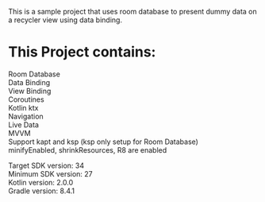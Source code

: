 This is a sample project that uses room database to present dummy data on a recycler view using data binding. <br />

# This Project contains:
Room Database <br />
Data Binding <br />
View Binding <br />
Coroutines <br />
Kotlin ktx <br />
Navigation <br />
Live Data <br />
MVVM <br />
Support kapt and ksp (ksp only setup for Room Database) <br />
minifyEnabled, shrinkResources, R8 are enabled <br />

Target SDK version: 34 <br />
Minimum SDK version: 27 <br />
Kotlin version: 2.0.0 <br />
Gradle version: 8.4.1 <br />